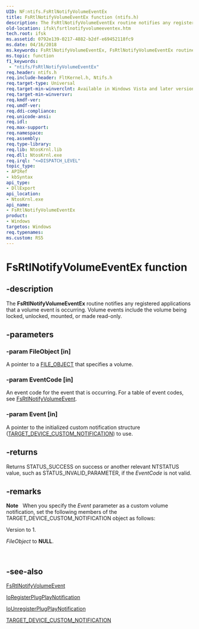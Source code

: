 ```yaml
---
UID: NF:ntifs.FsRtlNotifyVolumeEventEx
title: FsRtlNotifyVolumeEventEx function (ntifs.h)
description: The FsRtlNotifyVolumeEventEx routine notifies any registered applications that a volume event is occurring. Volume events include the volume being locked, unlocked, mounted, or made read-only.
old-location: ifsk\fsrtlnotifyvolumeeventex.htm
tech.root: ifsk
ms.assetid: 0792e139-0217-4882-b2df-e69452118fc9
ms.date: 04/16/2018
ms.keywords: FsRtlNotifyVolumeEventEx, FsRtlNotifyVolumeEventEx routine [Installable File System Drivers], fsrtlref_421ebbf6-0678-4b66-a7c3-00f5914ea05c.xml, ifsk.fsrtlnotifyvolumeeventex, ntifs/FsRtlNotifyVolumeEventEx
ms.topic: function
f1_keywords:
 - "ntifs/FsRtlNotifyVolumeEventEx"
req.header: ntifs.h
req.include-header: FltKernel.h, Ntifs.h
req.target-type: Universal
req.target-min-winverclnt: Available in Windows Vista and later version of the Windows operating system.
req.target-min-winversvr: 
req.kmdf-ver: 
req.umdf-ver: 
req.ddi-compliance: 
req.unicode-ansi: 
req.idl: 
req.max-support: 
req.namespace: 
req.assembly: 
req.type-library: 
req.lib: NtosKrnl.lib
req.dll: NtosKrnl.exe
req.irql: "<=DISPATCH_LEVEL"
topic_type:
- APIRef
- kbSyntax
api_type:
- DllExport
api_location:
- NtosKrnl.exe
api_name:
- FsRtlNotifyVolumeEventEx
product:
- Windows
targetos: Windows
req.typenames: 
ms.custom: RS5
---
```


# FsRtlNotifyVolumeEventEx function


## -description


The <b>FsRtlNotifyVolumeEventEx</b> routine notifies any registered applications that a volume event is occurring. Volume events include the volume  being locked, unlocked, mounted, or made read-only. 


## -parameters




### -param FileObject [in]

A pointer to a <a href="https://docs.microsoft.com/windows-hardware/drivers/ddi/content/wdm/ns-wdm-_file_object">FILE_OBJECT</a> that specifies a volume.


### -param EventCode [in]

An event code for the event that is occurring. For a table of event codes, see <a href="https://docs.microsoft.com/windows-hardware/drivers/ddi/content/ntifs/nf-ntifs-_fsrtl_advanced_fcb_header-fsrtlnotifyvolumeevent">FsRtlNotifyVolumeEvent</a>.


### -param Event [in]

A pointer to the initialized custom notification structure (<a href="https://docs.microsoft.com/windows-hardware/drivers/ddi/content/wdm/ns-wdm-_target_device_custom_notification">TARGET_DEVICE_CUSTOM_NOTIFICATION</a>) to use. 


## -returns



Returns STATUS_SUCCESS on success or another relevant NTSTATUS value, such as STATUS_INVALID_PARAMETER, if the <i>EventCode</i> is not valid.




## -remarks



<div class="alert"><b>Note</b>   When you specify the <i>Event</i> parameter as a custom volume notification, set the following members of the TARGET_DEVICE_CUSTOM_NOTIFICATION object as follows:<p class="note">Version to 1. 

<p class="note"><i>FileObject</i> to <b>NULL</b>.

</div>
<div> </div>



## -see-also




<a href="https://docs.microsoft.com/windows-hardware/drivers/ddi/content/ntifs/nf-ntifs-_fsrtl_advanced_fcb_header-fsrtlnotifyvolumeevent">FsRtlNotifyVolumeEvent</a>



<a href="https://docs.microsoft.com/windows-hardware/drivers/ddi/content/wdm/nf-wdm-ioregisterplugplaynotification">IoRegisterPlugPlayNotification</a>



<a href="https://docs.microsoft.com/windows-hardware/drivers/ddi/content/wdm/nf-wdm-iounregisterplugplaynotification">IoUnregisterPlugPlayNotification</a>



<a href="https://docs.microsoft.com/windows-hardware/drivers/ddi/content/wdm/ns-wdm-_target_device_custom_notification">TARGET_DEVICE_CUSTOM_NOTIFICATION</a>
 

 

